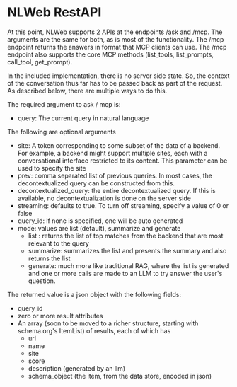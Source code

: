 # NLWeb RestAPI

At this point, NLWeb supports 2 APIs at the endpoints /ask
and /mcp. The arguments are the same for both, as is most of the functionality. 
The /mcp endpoint returns the answers in format that MCP clients can use.
The /mcp endpoint also supports the core MCP methods (list_tools, list_prompts,
call_tool, get_prompt).

In the included implementation, there is no server side state.
So, the context of the conversation thus far has to be passed back as part of 
the request. As described below, there are multiple ways to do this.

The required argument to ask / mcp is:
- query: The current query in natural language

The following are optional arguments
- site: A token corresponding to some subset of the data of a backend. For example, a backend might
          support multiple sites, each with a conversational interface restricted to its content. This
          parameter can be used to specify the site 
- prev: comma separated list of previous queries. In most cases, the decontextualized query can be 
           constructed from this. 
- decontextualized_query: the entire decontextualized query. If this is available, no decontextualization
        is done on the server side
- streaming: defaults to true. To turn off streaming, specify a value of 0 or false
- query_id: if none is specified, one will be auto generated
- mode: values are list (default), summarize and generate
    - list : returns the list of top matches from the backend that are most relevant to the query
    - summarize: summarizes the list and presents the summary and also returns the list
    - generate: much more like traditional RAG, where the list is generated and one or more calls
        are made to an LLM to try answer the user's question. 

The returned value is a json object with the following fields:
- query_id
- zero or more result attributes
- An array (soon to be moved to a richer structure, starting with schema.org's ItemList) of results,
     each of which has
     - url
     - name
     - site
     - score
     - description (generated by an llm)
     - schema_object (the item, from the data store, encoded in json)

